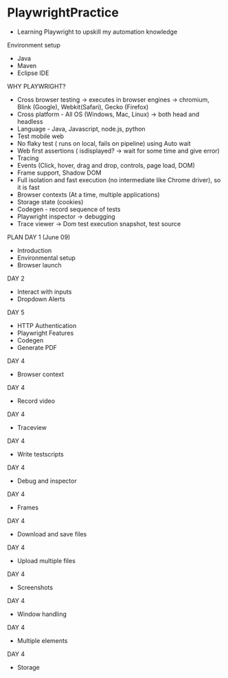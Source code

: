 # PlaywrightPractice
- Learning Playwright to upskill my automation knowledge
  
Environment setup
  - Java
  - Maven
  - Eclipse IDE

WHY PLAYWRIGHT?
- Cross browser testing -> executes in browser engines -> chromium, Blink (Google), Webkit(Safari), Gecko (Firefox)
- Cross platform - All OS (Windows, Mac, Linux) -> both head and headless
- Language - Java, Javascript, node.js, python
- Test mobile web
- No flaky test ( runs on local, fails on pipeline) using Auto wait
- Web first assertions ( isdisplayed? -> wait for some time and give error)
- Tracing
- Events (Click, hover, drag and drop, controls, page load, DOM)
- Frame support, Shadow DOM
- Full isolation and fast execution (no intermediate like Chrome driver), so it is fast
- Browser contexts (At a time, multiple applications)
- Storage state (cookies)
- Codegen - record sequence of tests
- Playwright inspector -> debugging
- Trace viewer -> Dom test execution snapshot, test source


PLAN
DAY 1 (June 09)
- Introduction
- Environmental setup
- Browser launch

DAY 2 
- Interact with inputs
- Dropdown
Alerts

DAY 5
- HTTP Authentication
- Playwright Features
- Codegen
- Generate PDF

DAY 4
- Browser context

DAY 4
- Record video

DAY 4
- Traceview

DAY 4
- Write testscripts

DAY 4
- Debug and inspector

DAY 4
- Frames

DAY 4
- Download and save files

DAY 4
- Upload multiple files

DAY 4
- Screenshots

DAY 4
- Window handling

DAY 4
- Multiple elements

DAY 4
- Storage

 
